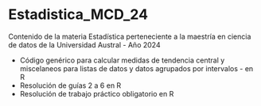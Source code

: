 # Estadistica_MCD_24
Contenido de la materia Estadística perteneciente a la maestría en ciencia de datos de la Universidad Austral - Año 2024

- Código genérico para calcular medidas de tendencia central y miscelaneos para listas de datos y datos agrupados por intervalos - en R
- Resolución de guías 2 a 6 en R
- Resolución de trabajo práctico obligatorio en R
